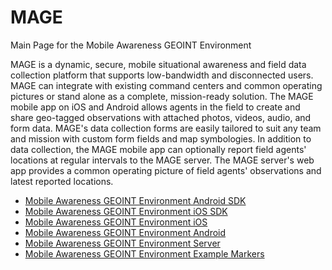# MAGE
Main Page for the Mobile Awareness GEOINT Environment

MAGE is a dynamic, secure, mobile situational awareness and field data collection platform that supports low-bandwidth and disconnected users.  MAGE can integrate with existing command centers and common operating pictures or stand alone as a complete, mission-ready solution.
The MAGE mobile app on iOS and Android allows agents in the field to create and share geo-tagged observations with attached photos, videos, audio, and form data.  MAGE's data collection forms are easily tailored to suit any team and mission with custom form fields and map symbologies.  In addition to data collection, the MAGE mobile app can optionally report field agents' locations at regular intervals to the MAGE server.  The MAGE server's web app provides a common operating picture of field agents' observations and latest reported locations.

- [Mobile Awareness GEOINT Environment Android SDK](https://github.com/ngageoint/mage-android-sdk)
- [Mobile Awareness GEOINT Environment iOS SDK](https://github.com/ngageoint/mage-ios-sdk)
- [Mobile Awareness GEOINT Environment iOS](https://github.com/ngageoint/mage-ios)
- [Mobile Awareness GEOINT Environment Android](https://github.com/ngageoint/mage-android)
- [Mobile Awareness GEOINT Environment Server](https://github.com/ngageoint/mage-server)
- [Mobile Awareness GEOINT Environment Example Markers](http://htmlpreview.github.io/?https://github.com/ngageoint/MAGE/master/markers.html)
